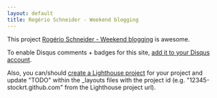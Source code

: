 ```yaml
---
layout: default
title: Rogério Schneider - Weekend blogging
---
```


This project <a href="http://github.com/stockrt/stockrt.github.com">Rogério Schneider - Weekend blogging</a> is awesome.

To enable Disqus comments + badges for this site, [add it to your Disqus account](http://disqus.com/add/).

Also, you can/should [create a Lighthouse project](http://stockrt.lighthouseapp.com/projects/new) for your project and update "TODO" within the _layouts files with the project id (e.g. "12345-stockrt.github.com" from the Lighthouse project url).